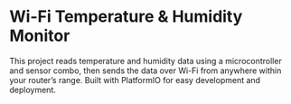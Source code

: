 # Wi-Fi Temperature & Humidity Monitor

This project reads temperature and humidity data using a microcontroller and sensor combo, then sends the data over Wi-Fi from anywhere within your router’s range. Built with PlatformIO for easy development and deployment.
